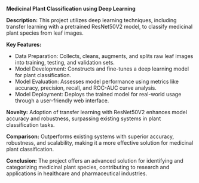 **Medicinal Plant Classification using Deep Learning**

**Description:**
This project utilizes deep learning techniques, including transfer learning with a pretrained ResNet50V2 model, to classify medicinal plant species from leaf images.

**Key Features:**
- Data Preparation: Collects, cleans, augments, and splits raw leaf images into training, testing, and validation sets.
- Model Development: Constructs and fine-tunes a deep learning model for plant classification.
- Model Evaluation: Assesses model performance using metrics like accuracy, precision, recall, and ROC-AUC curve analysis.
- Model Deployment: Deploys the trained model for real-world usage through a user-friendly web interface.

**Novelty:**
Adoption of transfer learning with ResNet50V2 enhances model accuracy and robustness, surpassing existing systems in plant classification tasks.

**Comparison:**
Outperforms existing systems with superior accuracy, robustness, and scalability, making it a more effective solution for medicinal plant classification.

**Conclusion:**
The project offers an advanced solution for identifying and categorizing medicinal plant species, contributing to research and applications in healthcare and pharmaceutical industries.

